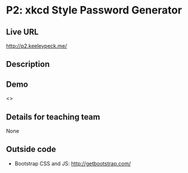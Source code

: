 # P2: xkcd Style Password Generator

## Live URL
<http://p2.keeleypeck.me/>

## Description


## Demo
<>

## Details for teaching team
None

## Outside code
* Bootstrap CSS and JS: http://getbootstrap.com/